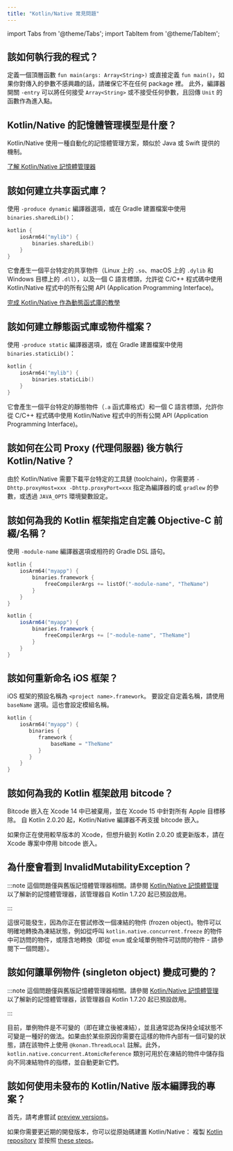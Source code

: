 ```yaml
---
title: "Kotlin/Native 常見問題"
---
```

import Tabs from '@theme/Tabs';
import TabItem from '@theme/TabItem';

## 該如何執行我的程式？

定義一個頂層函數 `fun main(args: Array<String>)` 或直接定義 `fun main()`，如果你對傳入的參數不感興趣的話，請確保它不在任何 package 裡。
此外，編譯器開關 `-entry` 可以將任何接受 `Array<String>` 或不接受任何參數，且回傳 `Unit` 的函數作為進入點。

## Kotlin/Native 的記憶體管理模型是什麼？

Kotlin/Native 使用一種自動化的記憶體管理方案，類似於 Java 或 Swift 提供的機制。

[了解 Kotlin/Native 記憶體管理器](native-memory-manager)

## 該如何建立共享函式庫？

使用 `-produce dynamic` 編譯器選項，或在 Gradle 建置檔案中使用 `binaries.sharedLib()`：

```kotlin
kotlin {
    iosArm64("mylib") {
        binaries.sharedLib()
    }
}
```

它會產生一個平台特定的共享物件（Linux 上的 `.so`、macOS 上的 `.dylib` 和 Windows 目標上的 `.dll`），以及一個 C 語言標頭，允許從 C/C++ 程式碼中使用 Kotlin/Native 程式中的所有公開 API (Application Programming Interface)。

[完成 Kotlin/Native 作為動態函式庫的教學](native-dynamic-libraries)

## 該如何建立靜態函式庫或物件檔案？

使用 `-produce static` 編譯器選項，或在 Gradle 建置檔案中使用 `binaries.staticLib()`：

```kotlin
kotlin {
    iosArm64("mylib") {
        binaries.staticLib()
    }
}
```

它會產生一個平台特定的靜態物件（`.a` 函式庫格式）和一個 C 語言標頭，允許你從 C/C++ 程式碼中使用 Kotlin/Native 程式中的所有公開 API (Application Programming Interface)。

## 該如何在公司 Proxy (代理伺服器) 後方執行 Kotlin/Native？

由於 Kotlin/Native 需要下載平台特定的工具鏈 (toolchain)，你需要將 `-Dhttp.proxyHost=xxx -Dhttp.proxyPort=xxx` 指定為編譯器的或 `gradlew` 的參數，或透過 `JAVA_OPTS` 環境變數設定。

## 該如何為我的 Kotlin 框架指定自定義 Objective-C 前綴/名稱？

使用 `-module-name` 編譯器選項或相符的 Gradle DSL 語句。

<Tabs groupId="build-script">
<TabItem value="kotlin" label="Kotlin" default>

```kotlin
kotlin {
    iosArm64("myapp") {
        binaries.framework {
            freeCompilerArgs += listOf("-module-name", "TheName")
        }
    }
}
```

</TabItem>
<TabItem value="groovy" label="Groovy" default>

```groovy
kotlin {
    iosArm64("myapp") {
        binaries.framework {
            freeCompilerArgs += ["-module-name", "TheName"]
        }
    }
}
```

</TabItem>
</Tabs>

## 該如何重新命名 iOS 框架？

iOS 框架的預設名稱為 `<project name>.framework`。
要設定自定義名稱，請使用 `baseName` 選項。這也會設定模組名稱。

```kotlin
kotlin {
    iosArm64("myapp") {
       binaries {
          framework {
              baseName = "TheName"
          }
       }
    }
}
```

## 該如何為我的 Kotlin 框架啟用 bitcode？

Bitcode 嵌入在 Xcode 14 中已被棄用，並在 Xcode 15 中針對所有 Apple 目標移除。
自 Kotlin 2.0.20 起，Kotlin/Native 編譯器不再支援 bitcode 嵌入。

如果你正在使用較早版本的 Xcode，但想升級到 Kotlin 2.0.20 或更新版本，請在 Xcode 專案中停用 bitcode 嵌入。

## 為什麼會看到 InvalidMutabilityException？

:::note
這個問題僅與舊版記憶體管理器相關。請參閱 [Kotlin/Native 記憶體管理](native-memory-manager) 以了解新的記憶體管理器，該管理器自 Kotlin 1.7.20 起已預設啟用。

:::

這很可能發生，因為你正在嘗試修改一個凍結的物件 (frozen object)。物件可以明確地轉換為凍結狀態，例如從呼叫 `kotlin.native.concurrent.freeze` 的物件中可訪問的物件，或隱含地轉換（即從 `enum` 或全域單例物件可訪問的物件 - 請參閱下一個問題）。

## 該如何讓單例物件 (singleton object) 變成可變的？

:::note
這個問題僅與舊版記憶體管理器相關。請參閱 [Kotlin/Native 記憶體管理](native-memory-manager) 以了解新的記憶體管理器，該管理器自 Kotlin 1.7.20 起已預設啟用。

:::

目前，單例物件是不可變的（即在建立後被凍結），並且通常認為保持全域狀態不可變是一種好的做法。如果由於某些原因你需要在這樣的物件內部有一個可變的狀態，請在該物件上使用 `@konan.ThreadLocal` 註解。此外，`kotlin.native.concurrent.AtomicReference` 類別可用於在凍結的物件中儲存指向不同凍結物件的指標，並自動更新它們。

## 該如何使用未發布的 Kotlin/Native 版本編譯我的專案？

首先，請考慮嘗試 [preview versions](eap)。

如果你需要更近期的開發版本，你可以從原始碼建置 Kotlin/Native：
複製 [Kotlin repository](https://github.com/JetBrains/kotlin) 並按照 [these steps](https://github.com/JetBrains/kotlin/blob/master/kotlin-native/README#building-from-source)。